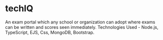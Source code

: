 # techIQ
An exam portal which any school or organization can adopt where exams can be written and scores seen immediately. Technologies Used - Node.js, TypeScript, EJS, Css, MongoDB, Bootstrap.
